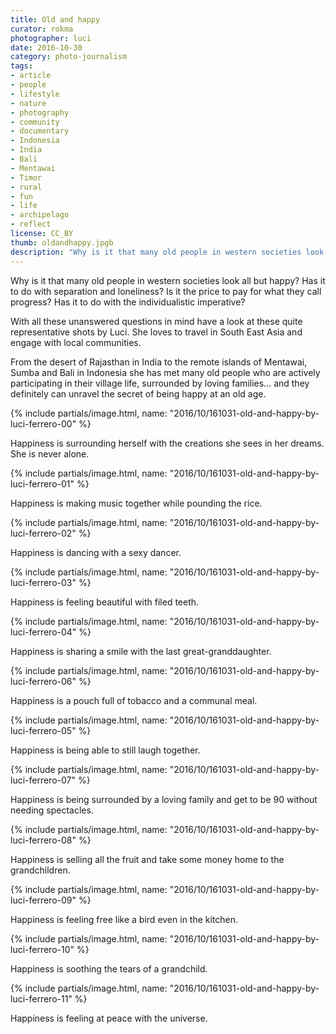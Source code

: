 ```yaml
---
title: Old and happy
curator: rokma
photographer: luci
date: 2016-10-30
category: photo-journalism
tags:
- article
- people
- lifestyle
- nature
- photography
- community
- documentary
- Indonesia
- India
- Bali
- Mentawai
- Timor
- rural
- fun
- life
- archipelago
- reflect
license: CC_BY
thumb: oldandhappy.jpgb
description: "Why is it that many old people in western societies look all but happy? Has it to do with separation and loneliness? Is it the price to pay for what they call progress? Has it to do with the individualistic imperative"
---
```


Why is it that many old people in western societies look all but happy? Has it to do with separation and loneliness? Is it the price to pay for what they call progress? Has it to do with the individualistic imperative?

With all these unanswered questions in mind have a look at these quite representative shots by Luci. She loves to travel in South East Asia and engage with local communities.

From the desert of Rajasthan in India to the remote islands of Mentawai, Sumba and Bali in Indonesia she has met many old people who are actively participating in their village life, surrounded by loving families... and they definitely can unravel the secret of being happy at an old age.

{% include partials/image.html, name: "2016/10/161031-old-and-happy-by-luci-ferrero-00" %}

Happiness is surrounding herself with the creations she sees in her dreams. She is never alone.

{% include partials/image.html, name: "2016/10/161031-old-and-happy-by-luci-ferrero-01" %}

Happiness is making music together while pounding the rice.

{% include partials/image.html, name: "2016/10/161031-old-and-happy-by-luci-ferrero-02" %}

Happiness is dancing with a sexy dancer.

{% include partials/image.html, name: "2016/10/161031-old-and-happy-by-luci-ferrero-03" %}

Happiness is feeling beautiful with filed teeth.

{% include partials/image.html, name: "2016/10/161031-old-and-happy-by-luci-ferrero-04" %}

Happiness is sharing a smile with the last great-granddaughter.

{% include partials/image.html, name: "2016/10/161031-old-and-happy-by-luci-ferrero-06" %}

Happiness is a pouch full of tobacco and a communal meal.

{% include partials/image.html, name: "2016/10/161031-old-and-happy-by-luci-ferrero-05" %}

Happiness is being able to still laugh together.

{% include partials/image.html, name: "2016/10/161031-old-and-happy-by-luci-ferrero-07" %}

Happiness is being surrounded by a loving family and get to be 90 without needing spectacles.

{% include partials/image.html, name: "2016/10/161031-old-and-happy-by-luci-ferrero-08" %}

Happiness is selling all the fruit and take some money home to the grandchildren.

{% include partials/image.html, name: "2016/10/161031-old-and-happy-by-luci-ferrero-09" %}

Happiness is feeling free like a bird even in the kitchen.

{% include partials/image.html, name: "2016/10/161031-old-and-happy-by-luci-ferrero-10" %}

Happiness is soothing the tears of a grandchild.

{% include partials/image.html, name: "2016/10/161031-old-and-happy-by-luci-ferrero-11" %}

Happiness is feeling at peace with the universe.
